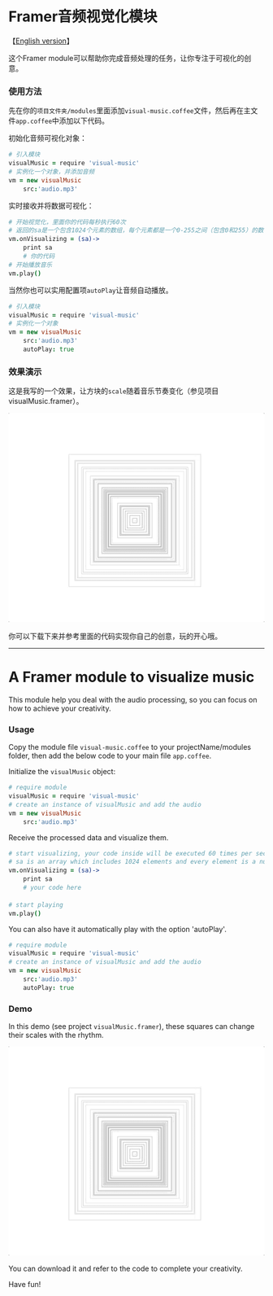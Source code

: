 # Framer音频视觉化模块
【[English version](#a-framer-module-to-visualize-music)】

这个Framer module可以帮助你完成音频处理的任务，让你专注于可视化的创意。

### 使用方法

先在你的`项目文件夹/modules`里面添加`visual-music.coffee`文件，然后再在主文件`app.coffee`中添加以下代码。

初始化音频可视化对象：

```CoffeeScript
# 引入模块
visualMusic = require 'visual-music'
# 实例化一个对象，并添加音频
vm = new visualMusic
	src:'audio.mp3'
```

实时接收并将数据可视化：

```CoffeeScript
# 开始视觉化，里面你的代码每秒执行60次
# 返回的sa是一个包含1024个元素的数组，每个元素都是一个0-255之间（包含0和255）的数字
vm.onVisualizing = (sa)->
    print sa
    # 你的代码
# 开始播放音乐
vm.play()
```

当然你也可以实用配置项`autoPlay`让音频自动播放。

```CoffeeScript
# 引入模块
visualMusic = require 'visual-music'
# 实例化一个对象
vm = new visualMusic
	src:'audio.mp3'
    autoPlay: true
```

### 效果演示

这是我写的一个效果，让方块的`scale`随着音乐节奏变化（参见项目visualMusic.framer）。

![](demo.gif)

你可以下载下来并参考里面的代码实现你自己的创意，玩的开心哦。

____

# A Framer module to visualize music

This module help you deal with the audio processing, so you can focus on how to achieve your creativity.

### Usage

Copy the module file `visual-music.coffee` to your projectName/modules folder, then add the below code to your main file `app.coffee`.

Initialize the `visualMusic` object:

```CoffeeScript
# require module
visualMusic = require 'visual-music'
# create an instance of visualMusic and add the audio
vm = new visualMusic
	src:'audio.mp3'
```

Receive the processed data and visualize them.

```CoffeeScript
# start visualizing, your code inside will be executed 60 times per second
# sa is an array which includes 1024 elements and every element is a number between 0 and 255 (including 0 and 255)
vm.onVisualizing = (sa)->
    print sa
    # your code here

# start playing
vm.play()
```

You can also have it automatically play with the option 'autoPlay'.

```CoffeeScript
# require module
visualMusic = require 'visual-music'
# create an instance of visualMusic and add the audio
vm = new visualMusic
	src:'audio.mp3'
    autoPlay: true
```

### Demo

In this demo (see project `visualMusic.framer`), these squares can change their scales with the rhythm.

![](demo.gif)

You can download it and refer to the code to complete your creativity.

Have fun!
